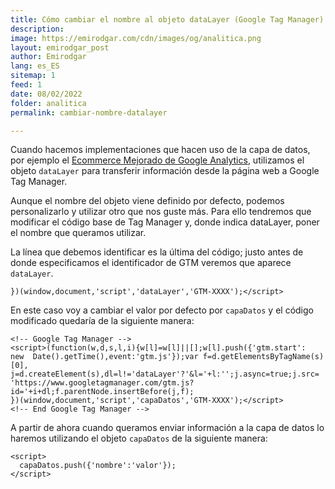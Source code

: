 ```yaml
---
title: Cómo cambiar el nombre al objeto dataLayer (Google Tag Manager)
description: 
image: https://emirodgar.com/cdn/images/og/analitica.png
layout: emirodgar_post
author: Emirodgar
lang: es_ES
sitemap: 1
feed: 1
date: 08/02/2022
folder: analitica
permalink: cambiar-nombre-datalayer

---
```


Cuando hacemos implementaciones que hacen uso de la capa de datos, por ejemplo el [Ecommerce Mejorado de Google Analytics](https://emirodgar.com/analytics-ecommerce-capa-de-datos), utilizamos el objeto `dataLayer` para transferir información desde la página web a Google Tag Manager.

Aunque el nombre del objeto viene definido por defecto, podemos personalizarlo y utilizar otro que nos guste más. Para ello tendremos que modificar el código base de Tag Manager y, donde indica dataLayer, poner el nombre que queramos utilizar.

La línea que debemos identificar es la última del código; justo antes de donde especificamos el identificador de GTM veremos que aparece `dataLayer`.

```
})(window,document,'script','dataLayer','GTM-XXXX');</script>  
```

En este caso voy a cambiar el valor por defecto por  `capaDatos` y el código modificado quedaría de la siguiente manera:

```
<!-- Google Tag Manager -->  
<script>(function(w,d,s,l,i){w[l]=w[l]||[];w[l].push({'gtm.start':  
new  Date().getTime(),event:'gtm.js'});var f=d.getElementsByTagName(s)[0],  
j=d.createElement(s),dl=l!='dataLayer'?'&l='+l:'';j.async=true;j.src=  
'https://www.googletagmanager.com/gtm.js?id='+i+dl;f.parentNode.insertBefore(j,f);  
})(window,document,'script','capaDatos','GTM-XXXX');</script>  
<!-- End Google Tag Manager -->
``` 

A partir de ahora cuando queramos enviar información a la capa de datos lo haremos utilizando el objeto `capaDatos` de la siguiente manera:

    <script>  
      capaDatos.push({'nombre':'valor'});  
    </script>

<!--stackedit_data:
eyJoaXN0b3J5IjpbNzY2OTYyOTUsLTY3NTIzNTc0N119
-->